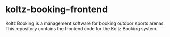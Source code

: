 # koltz-booking-frontend
Koltz Booking is a management software for booking outdoor sports arenas. This repository contains the frontend code for the Koltz Booking system.
